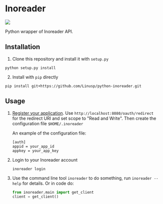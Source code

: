 Inoreader
=========

![](https://api.travis-ci.org/Linusp/python-inoreader.png?branch=master)

Python wrapper of Inoreader API.

## Installation

1. Clone this repository and install it with `setup.py`

```shell
python setup.py install
```

2. Install with `pip` directly

```shell
pip install git+https://github.com/Linusp/python-inoreader.git
```

## Usage

1. [Register your application](https://www.inoreader.com/developers/register-app). Use `http://localhost:8080/oauth/redirect` for the redirect URI and set scope to "Read and Write". Then create the configuration file `$HOME/.inoreader`

   An example of the configuration file:

   ```
   [auth]
   appid = your_app_id
   appkey = your_app_key
   ```

2. Login to your Inoreader account

   ```shell
   inoreader login
   ```

2. Use the command line tool `inoreader` to do something, run `inoreader --help` for details. Or in code do:

   ```python
   from inoreader.main import get_client
   client = get_client()
   ```
